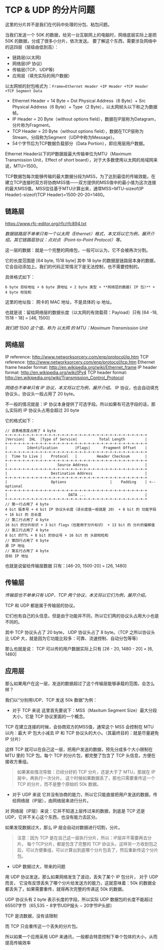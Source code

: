 # TCP & UDP 的分片问题

这里的分片并不是我们在代码中处理的分包、粘包问题。

当我们发送一个 50K 的数据，给另一台互联网上的电脑时，网络底层实际上是把 50K 的数据，分成了很多小分片，依次发送。
要了解这个东西，需要涉及网络中的这四层（层级由低到高）：

- 链路层(以太网)
- 网络层(IP 协议)
- 传输层(TCP、UDP等)
- 应用层（填充实际的用户数据）
  
以太网帧的封包格式为：`Frame=Ethernet Header +IP Header +TCP Header +TCP Segment Data`
- Ethernet Header = 14 Byte = Dst Physical Address（6 Byte）+ Src Physical Address（6 Byte）+ Type（2 Byte），以太网帧头以下称之为数据帧。
- IP Header = 20 Byte（without options field），数据在IP层称为Datagram，分片称为Fragment。
- TCP Header = 20 Byte（without options field），数据在TCP层称为Stream，分段称为Segment（UDP中称为Message）。
- 54个字节后为TCP数据负载部分（Data Portion），即应用层用户数据。

Ethernet Header以下的IP数据报最大传输单位为MTU（Maximum Transmission Unit，Effect of short board），对于大多数使用以太网的局域网来说，MTU=1500。

TCP数据包每次能够传输的最大数据分段为MSS，为了达到最佳的传输效能，在建立TCP连接时双方将协商MSS值——双方提供的MSS值中的最小值为这次连接的最大MSS值。MSS往往基于MTU计算出来，通常MSS=MTU-sizeof(IP Header)-sizeof(TCP Header)=1500-20-20=1460。

## 链路层

https://www.rfc-editor.org/rfc/rfc894.txt

*数据链路层不单单只有一个以太网（Ethernet）格式，本文将以它为例，展开介绍。其它链路层协议：点对点（Point-to-Point Protocol）等。*

这一层的数据：就是一个完整的网络包，一般可以认为，它不会被再次分割。

它的长度范围是 [64 byte, 1518 byte] 其中 18 byte 的数据是链路层本身的数据，它会自动添加上。我们的代码正常情况下是无法控制，也不需要控制的。

具体格式如下：

`6 byte 目标地址 + 6 byte 源地址 + 2 byte 类型 + **网络层的数据( IP 包)** + 4 byte 校验和`

这里的地址指： 网卡的 MAC 地址，不是具体的 ip 地址。

也就是说：留给网络层的数据长度（以太网的有效载荷：Payload）只有 [64 -18, 1518 - 18] = [46, 1500] 

*我们把 1500 这个值，称为 以太网 的 MTU：Maximum Transmission Unit*

## 网络层

IP reference: http://www.networksorcery.com/enp/protocol/ip.htm
TCP reference: http://www.networksorcery.com/enp/protocol/tcp.htm
Ethernet frame header format: http://en.wikipedia.org/wiki/Ethernet_frame
IP header format: http://en.wikipedia.org/wiki/IPv4
TCP header format: http://en.wikipedia.org/wiki/Transmission_Control_Protocol

*网络也不单单只有 IP 协议，本文将以它为例，展开介绍。*
IP 协议，也会自动填充协议头，协议头一般占用了 20 byte。

不一般的情况就是：IP 协议本身提供了可选字段。所以如果有可选字段的话，那么实际的 IP 协议头占用会超过 20 byte

它的格式如下：
```text
// 该表格宽度占用了 4 byte
+-+-+-+-+-+-+-+-+-+-+-+-+-+-+-+-+-+-+-+-+-+-+-+-+-+-+-+-+-+-+-+-+
|Version|  IHL  |Type of Service|          Total Length         |
+-+-+-+-+-+-+-+-+-+-+-+-+-+-+-+-+-+-+-+-+-+-+-+-+-+-+-+-+-+-+-+-+
|         Identification        |Flags|      Fragment Offset    |
+-+-+-+-+-+-+-+-+-+-+-+-+-+-+-+-+-+-+-+-+-+-+-+-+-+-+-+-+-+-+-+-+
|  Time to Live |    Protocol   |         Header Checksum       |
+-+-+-+-+-+-+-+-+-+-+-+-+-+-+-+-+-+-+-+-+-+-+-+-+-+-+-+-+-+-+-+-+
|                       Source Address                          |
+-+-+-+-+-+-+-+-+-+-+-+-+-+-+-+-+-+-+-+-+-+-+-+-+-+-+-+-+-+-+-+-+
|                    Destination Address                        |
+-+-+-+-+-+-+-+-+-+-+-+-+-+-+-+-+-+-+-+-+-+-+-+-+-+-+-+-+-+-+-+-+
|                    Options                    |    Padding    | <-- optional
+-+-+-+-+-+-+-+-+-+-+-+-+-+-+-+-+-+-+-+-+-+-+-+-+-+-+-+-+-+-+-+-+
|                            DATA ...                           |
+-+-+-+-+-+-+-+-+-+-+-+-+-+-+-+-+-+-+-+-+-+-+-+-+-+-+-+-+-+-+-+-+
// 第一行占用了 4 byte
4 bit 版本号 + 4 bit IP 协议头长度（该长度值一般就是 20） + 8 bit 的 功能字段 + 16 bit 的 总长度 
// 第二行占用了 4 byte
16 bit 的分片标识 + 3 bit flags（也是用于分片标识） + 13 bit 的 分片的偏移值
// 第三行占用了 4 byte
8 bit 的TTL + 8 bit 的协议号 + 16 bit 的 头部校检和
// 第四行占用了 4 byte
源 IP 地址
// 第五行占用了 4 byte
目标 IP 地址
```

也就是说留给传输层数据 只有：[46-20, 1500-20] = [26, 1480]

## 传输层

*传输层也不单单只有 UDP、TCP 两个协议，本文将以它们为例，展开介绍。*

TCP 和 UDP 都是属于传输层的协议。

它们也有自己的头信息，但是由于功能并不同，所以它们两的协议头占用大小也是不同的。

其中 TCP 协议头占了 20 byte， UDP 协议头占了 8 byte。（TCP 之所以协议头比 UDP 大，就是因为它功能比较多：可靠、流速控制、自动分包等等）

那么也就是说：
TCP 可以传的用户数据实际上只有 [26 - 20, 1480 - 20] = [6, 1460]

## 应用层

那么如果用户在这一层，发送的数据超过了这个传输层能够承载的范围，会怎么样？

我们以“分别用UDP、TCP 发送 50k 数据”为例：

* 对于 TCP 来说
这里首先要说下：MSS（Maxitum Segment Size）最大分段大小，它是 TCP 协议里面的一个概念。

TCP 在建立连接的时候，会协商双方的MSS值，通常这个 MSS 会控制在 MTU 以内：最大 IP 包大小减去 IP 和 TCP 协议头的大小。（其最终目的：就是尽量避免 IP 分片）

这样 TCP 就可以在自己这一层，把用户发送的数据，预先分成多个大小限制在 MTU 里的 TCP 包。每个 TCP 的分片包，都完整了包含了 TCP 头信息，方便在接收方重组。

> 如果某些情况导致：已经分好的 TCP 分片，还是大于了 MTU，那就在 IP 层中，再执行一次分片。
> 这个时候如果数据丢了，那也只需要重传这一个 TCP 的分片，而不是整个原始的 50k 数据。

* 对于 UDP 来说
它并没有协商的能力，所以它只能直接把用户发送的数据，传给网络层（IP层），由网络层来进行分片。

对 网络层（IP层）来说：它并不知道上层传过来的数据，到底是 TCP 还是 UDP，它并不关心这个东西，也没有能力去区分。

如果发现数据过大，那么 IP 层会自动对数据进行切割，分片。

> 注意：因为 TCP 是在自己这一层执行分片，所以：IP层并不需要再去分片。
> 每个TCP分片，都是包含了完整的 TCP 协议头，这样另一方收到包之后，可以方便重组，可以计算出到底哪个分片包丢了，然后重新传这个分片包。

* UDP 数据过大，带来的问题

用 UDP 协议发送，那么如果网络发生了波动，丢失了某个 IP 包分片， 对于 UDP 而言， 它没有反馈丢失了哪个分片给发送方的能力，这就意味着：50k 的数据全都丢失了，如果需要重传，就得再次完整的传递这 50k 的数据。

UDP 协议头有 2 byte 表示长度的字段。所以实际 UDP 数据包的长度不能超过65507字节（65,535 − 8字节UDP报头 − 20字节IP头部）

TCP 是流数据，没有该限制

而 TCP 只会重传这一个丢失的分片包。

所以如果一个应用采用 UDP 来通讯，一般都会特意控制下单个包体的大小，从而提高传输效率
